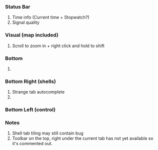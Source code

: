 ### Status Bar
1. Time info (Current time + Stopwatch?)
2. Signal quality

### Visual (map included)
1. Scroll to zoom in + right click and hold to shift 

### Bottom
1. 

### Bottom Right (shells)
1. Strange tab autocomplete
2. 

### Bottom Left (control)


### Notes
1. Shell tab tiling may still contain bug
2. Toolbar on the top, right under the current tab has not yet available so it's commented out.